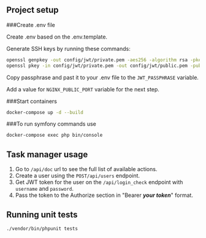 ## Project setup 

###Create .env file

Create .env based on the .env.template.

Generate SSH keys by running these commands:
```bash
openssl genpkey -out config/jwt/private.pem -aes256 -algorithm rsa -pkeyopt rsa_keygen_bits:4096
openssl pkey -in config/jwt/private.pem -out config/jwt/public.pem -pubout
```

Copy passphrase and past it to your .env file to the `JWT_PASSPHRASE` variable.

Add a value for `NGINX_PUBLIC_PORT` variable for the next step.

###Start containers
```bash
docker-compose up -d --build
```

###To run symfony commands use
```bash
docker-compose exec php bin/console
```

## Task manager usage

1. Go to `/api/doc` url to see the full list of available actions.
2. Create a user using the `POST​/api​/users` endpoint.
3. Get JWT token for the user on the `/api/login_check` endpoint with `username` and `password`.
4. Pass the token to the Authorize section in "Bearer ***your token***" format.


## Running unit tests
```bash
./vendor/bin/phpunit tests